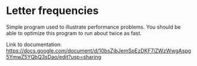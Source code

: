# Letter frequencies
Simple program used to illustrate performance problems. You should be able to optimize this program to run about twice as fast.

Link to documentation: https://docs.google.com/document/d/10bsZjbJemSpEzDKF7iZWzWwgAspg5YmwZ5YQbQ3sDao/edit?usp=sharing
